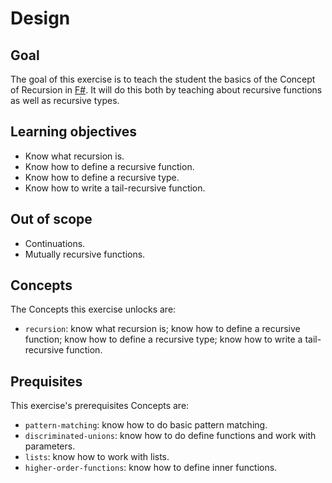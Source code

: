 # Design

## Goal

The goal of this exercise is to teach the student the basics of the Concept of Recursion in [F#][recursion]. It will do this both by teaching about recursive functions as well as recursive types.

## Learning objectives

- Know what recursion is.
- Know how to define a recursive function.
- Know how to define a recursive type.
- Know how to write a tail-recursive function.

## Out of scope

- Continuations.
- Mutually recursive functions.

## Concepts

The Concepts this exercise unlocks are:

- `recursion`: know what recursion is; know how to define a recursive function; know how to define a recursive type; know how to write a tail-recursive function.

## Prequisites

This exercise's prerequisites Concepts are:

- `pattern-matching`: know how to do basic pattern matching.
- `discriminated-unions`: know how to do define functions and work with parameters.
- `lists`: know how to work with lists.
- `higher-order-functions`: know how to define inner functions.

[recursion]: https://docs.microsoft.com/en-us/dotnet/fsharp/language-reference/functions/recursive-functions-the-rec-keyword
